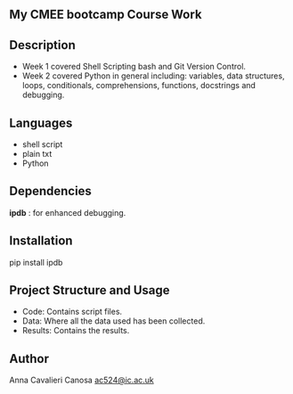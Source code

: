 ## My CMEE bootcamp Course Work

## Description
- Week 1 covered Shell Scripting bash and Git Version Control.
- Week 2 covered Python in general including: variables, data structures, loops, conditionals, comprehensions, functions, docstrings and debugging.

## Languages 
- shell script
- plain txt
- Python

## Dependencies
**ipdb** : for enhanced debugging.

## Installation
pip install ipdb

## Project Structure and Usage
- Code: Contains script files.
- Data: Where all the data used has been collected.
- Results: Contains the results.


## Author
   Anna Cavalieri Canosa
    	ac524@ic.ac.uk


